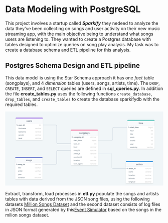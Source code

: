 # Data Modeling with PostgreSQL

This project involves a startup called ***Sparkify*** they nedeed to analyze the data they've been collecting on songs and user activity on their new music streaming app, with the main objective being to understand what songs users are listening to. They wanted to create a Postgres database with tables designed to optimize queries on song play analysis. My task was to create a database schema and ETL pipeline for this analysis. 

## Postgres Schema Design and ETL pipeline

This data model is using the Star Schema approach it has one *fact* table (songplays), and 4 *dimension* tables (users, songs, artists, time). The `DROP`, `CREATE`, `INSERT`, and `SELECT` queries are defined in **sql_queries.py**. In addition the file **create_tables.py** uses the following functions `create_database`, `drop_tables`, and `create_tables` to create the database sparkifydb with the required tables.

![](postgres_schema_diagram.png?raw=true)

Extract, transform, load processes in **etl.py** populate the songs and artists tables with data derived from the JSON song files, using the following datasets [Million Songs Dataset](https://labrosa.ee.columbia.edu/millionsong/) and the second dataset consists of log files in JSON format generated by this[Event Simulator](https://github.com/Interana/eventsim) based on the songs in the milion songs dataset.
